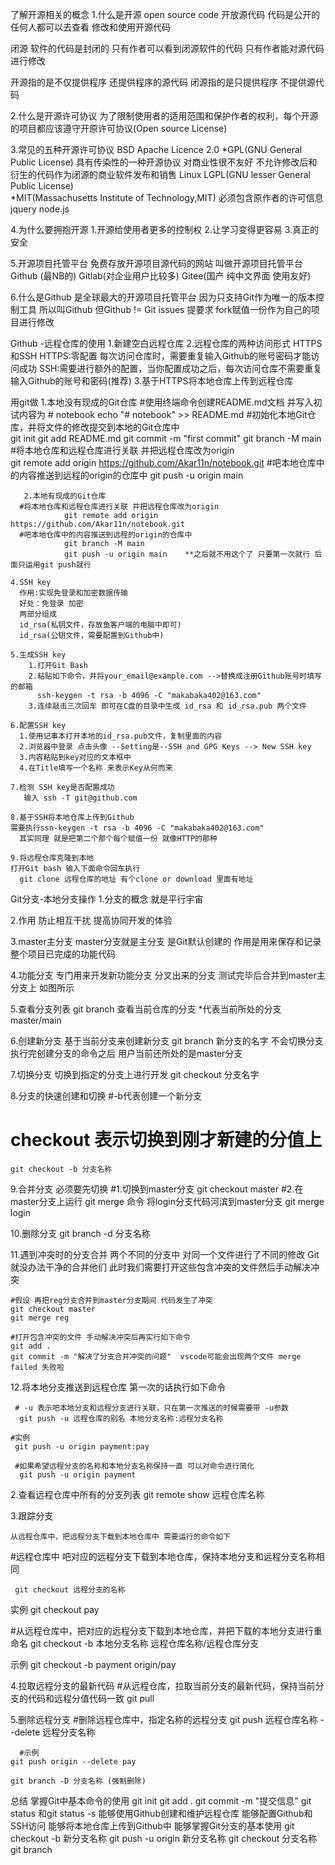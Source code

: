 了解开源相关的概念
 1.什么是开源
    open source code 开放源代码
    代码是公开的
    任何人都可以去查看 修改和使用开源代码

   闭源 
    软件的代码是封闭的
    只有作者可以看到闭源软件的代码
    只有作者能对源代码进行修改

   开源指的是不仅提供程序 还提供程序的源代码
   闭源指的是只提供程序 不提供源代码

  2.什么是开源许可协议
    为了限制使用者的适用范围和保护作者的权利，每个开源的项目都应该遵守开原许可协议(Open source License)

  3.常见的五种开源许可协议
    BSD 
    Apache Licence 2.0
    *GPL(GNU General Public License)
         具有传染性的一种开源协议 对商业性很不友好 不允许修改后和衍生的代码作为闭源的商业软件发布和销售
         Linux
    LGPL(GNU lesser General Public License)      
    *MIT(Massachusetts Institute of Technology,MIT)
        必须包含原作者的许可信息
        jquery node.js

   4.为什么要拥抱开源
     1.开源给使用者更多的控制权
     2.让学习变得更容易
     3.真正的安全

   5.开源项目托管平台
    免费存放开源项目源代码的网站 叫做开源项目托管平台
     Github (最NB的)
     Gitlab(对企业用户比较多)
     Gitee(国产 纯中文界面 使用友好)       

   6.什么是Github
     是全球最大的开源项目托管平台 因为只支持Git作为唯一的版本控制工具 所以叫Github  但Github != Git
     issues 提要求 fork赋值一份作为自己的项目进行修改

Github -远程仓库的使用
  1.新建空白远程仓库
  2.远程仓库的两种访问形式
     HTTPS和SSH
     HTTPS:零配置 每次访问仓库时，需要重复输入Github的账号密码才能访问成功
     SSH:需要进行额外的配置，当你配置成功之后，每次访问仓库不需要重复输入Github的账号和密码(推荐)
  3.基于HTTPS将本地仓库上传到远程仓库

  用git做
      1.本地没有现成的Git仓库
      #使用终端命令创建README.md文档 并写入初试内容为 # notebook
        echo "# notebook" >> README.md
      #初始化本地Git仓库，并将文件的修改提交到本地的Git仓库中  
        git init
        git add README.md
        git commit -m "first commit"
        git branch -M main
      #将本地仓库和远程仓库进行关联 并把远程仓库改为origin   
        git remote add origin https://github.com/Akar11n/notebook.git
      #吧本地仓库中的内容推送到远程的origin的仓库中 
        git push -u origin main   


       2.本地有现成的Git仓库
      #将本地仓库和远程仓库进行关联 并把远程仓库改为origin   
                git remote add origin https://github.com/Akar11n/notebook.git
      #吧本地仓库中的内容推送到远程的origin的仓库中 
                git branch -M main
                git push -u origin main    **之后就不用这个了 只要第一次就行 后面只运用git push就行

    4.SSH key
      作用:实现免登录和加密数据传输
      好处：免登录 加密
      两部分组成
      id_rsa(私钥文件，存放鱼客户端的电脑中即可)
      id_rsa(公钥文件，需要配置到Github中)

    5.生成SSH key  
        1.打开Git Bash
        2.粘贴如下命令，并将your_email@example.com -->替换成注册Github账号时填写的邮箱
          ssh-keygen -t rsa -b 4096 -C "makabaka402@163.com"
        3.连续敲击三次回车 即可在C盘的目录中生成 id_rsa 和 id_rsa.pub 两个文件
    
    6.配置SSH key 
      1.使用记事本打开本地的id_rsa.pub文件，复制里面的内容
      2.浏览器中登录 点击头像 --Setting是--SSH and GPG Keys --> New SSH key
      3.内容粘贴到key对应的文本框中
      4.在Title填写一个名称 来表示Key从何而来

    7.检测 SSH key是否配置成功
       输入 ssh -T git@github.com  

    8.基于SSH将本地仓库上传到Github
    需要执行ssn-keygen -t rsa -b 4096 -C "makabaka402@163.com"
      其实同理 就是把第二个那个每个赋值一份 就像HTTP的那种

    9.将远程仓库克隆到本地
    打开Git bash 输入下面命令回车执行
      git clone 远程仓库的地址 有个clone or download 里面有地址      

Git分支-本地分支操作
  1.分支的概念
      就是平行宇宙
  
  2.作用
     防止相互干扰 提高协同开发的体验
  
  3.master主分支
    master分支就是主分支 是Git默认创建的
    作用是用来保存和记录整个项目已完成的功能代码
  
  4.功能分支
    专门用来开发新功能分支 分叉出来的分支 测试完毕后合并到master主分支上 如图所示
  
  5.查看分支列表
    git branch  查看当前仓库的分支
     *代表当前所处的分支 master/main
  
  6.创建新分支
     基于当前分支来创建新分支
     git branch 新分支的名字 不会切换分支 执行完创建分支的命令之后 用户当前还所处的是master分支
  
  7.切换分支 切换到指定的分支上进行开发
    git checkout  分支名字
  
  8.分支的快速创建和切换
 #-b代表创建一个新分支
 # checkout 表示切换到刚才新建的分值上
    git checkout -b 分支名称

  9.合并分支 必须要先切换
     #1.切换到master分支
      git checkout master
     #2.在master分支上运行 git merge 命令 将login分支代码河滨到master分支
      git merge login   

  10.删除分支
    git branch -d 分支名称

  11.遇到冲突时的分支合并
    两个不同的分支中 对同一个文件进行了不同的修改 Git就没办法干净的合并他们 此时我们需要打开这些包含冲突的文件然后手动解决冲突

    #假设 再把reg分支合并到master分支期间 代码发生了冲突
    git checkout master
    git merge reg

    #打开包含冲突的文件 手动解决冲突后再实行如下命令
    git add .
    git commit -m "解决了分支合并冲突的问题"  vscode可能会出现两个文件 merge failed 失败啦

  12.将本地分支推送到远程仓库
    第一次的话执行如下命令

     # -u 表示吧本地分支和远程分支进行关联，只在第一次推送的时候需要带 -u参数
      git push -u 远程仓库的别名 本地分支名称:远程分支名称  

    #实例
     git push -u origin payment:pay

     #如果希望远程分支的名称和本地分支名称保持一直 可以对命令进行简化
      git push -u origin payment

   2.查看远程仓库中所有的分支列表
    git remote show 远程仓库名称

   3.跟踪分支

    从远程仓库中，把远程分支下载到本地仓库中 需要运行的命令如下
   #远程仓库中 吧对应的远程分支下载到本地仓库，保持本地分支和远程分支名称相同

     git checkout 远程分支的名称
   实例
     git checkout pay

#从远程仓库中，把对应的远程分支下载到本地仓库，并把下载的本地分支进行重命名
     git checkout -b 本地分支名称  远程仓库名称/远程仓库分支

   示例
     git checkout -b payment origin/pay       
   
   4.拉取远程分支的最新代码
     #从远程仓库，拉取当前分支的最新代码，保持当前分支的代码和远程分值代码一致
      git pull

   5.删除远程分支
      #删除远程仓库中，指定名称的远程分支
       git push 远程仓库名称 --delete 远程分支名称

      #示例
    git push origin --delete pay    

    git branch -D 分支名称 (强制删除)

总结
  掌握Git中基本命令的使用
    git init 
    git add .
    git commit -m "提交信息"
    git status 和git status -s
   能够使用Github创建和维护远程仓库
     能够配置Github和SSH访问
     能够将本地仓库上传到Github中
   能够掌握Git分支的基本使用
    git checkout -b 新分支名称
    git push -u origin 新分支名称
    git checkout 分支名称
    git branch        